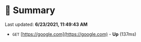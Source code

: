 # 📖 Summary
Last updated: **6/23/2021, 11:49:43 AM**

- `GET` [https://google.com](https://google.com) - **Up** (137ms)
